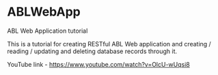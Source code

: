 # ABLWebApp
ABL Web Application tutorial

This is a tutorial for creating RESTful ABL Web application and creating / reading / updating and deleting database records through it.

YouTube link - https://www.youtube.com/watch?v=OlcU-wUqsi8
